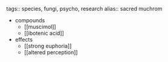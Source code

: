tags:: species, fungi, psycho, research
alias:: sacred muchrom

- compounds
	- [[muscimol]]
	- [[ibotenic acid]]
- effects
	- [[strong euphoria]]
	- [[altered perception]]